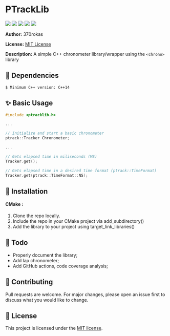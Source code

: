 # PTrackLib

![](https://img.shields.io/github/license/370rokas/PTrackLib)
![](https://img.shields.io/github/issues/370rokas/PTrackLib)
![](https://img.shields.io/github/languages/count/370rokas/PTrackLib)
![](https://img.shields.io/github/languages/top/370rokas/PTrackLib)
![](https://img.shields.io/github/repo-size/370rokas/PTrackLib)

**Author:** 370rokas

**License:** [MIT License](license.md)

**Description:** A simple C++ chronometer library/wrapper using the `<chrono>` library

## 🔨 Dependencies
```shell
$ Minimum C++ version: C++14
```
## ✨ Basic Usage
```c++
#include <ptracklib.h>

...

// Initialize and start a basic chronometer
ptrack::Tracker Chronometer;

...

// Gets elapsed time in miliseconds (MS)
Tracker.get();

// Gets elapsed time in a desired time format (ptrack::TimeFormat)
Tracker.get(ptrack::TimeFormat::NS);
```

## 🔧 Installation

#### CMake :
1. Clone the repo locally.
2. Include the repo in your CMake project via add_subdirectory()
3. Add the library to your project using target_link_libraries()

## 📓 Todo
- Properly document the library;
- Add lap chronometer;
- Add GitHub actions, code coverage analysis;

## 🤝 Contributing

Pull requests are welcome. For major changes, please open an issue first to discuss what you would like to change.

## 📝 License
This project is licensed under the [MIT license](license.md).
